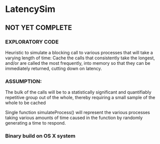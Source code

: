 # LatencySim

 ## NOT YET COMPLETE
 
 ### EXPLORATORY CODE
 Heuristic to simulate a blocking call to various processes that will take a varying length of time:
 Cache the calls that consistently take the longest, and/or are called the most frequently, into 
 memory so that they can be immediately returned, cutting down on latency.

 ### ASSUMPTION:
 The bulk of the calls will be to a statistically significant and quantifiably repetitive group
 out of the whole, thereby requiring a small sample of the whole to be cached

 Single function simulateProcess() will represent the various processes taking various amounts of time
 caused in the function by randomly generating a time to respond.

 ### Binary build on OS X system
